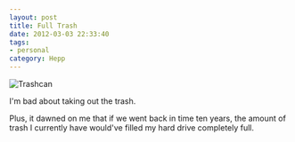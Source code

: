 ```yaml
---
layout: post
title: Full Trash
date: 2012-03-03 22:33:40
tags:
- personal
category: Hepp
---
```

![Trashcan](http://www.jasonheppler.org/images/trash.png "Trashcan")

I'm bad about taking out the trash. 

Plus, it dawned on me that if we went back in time ten years, the amount of trash I currently have would've filled my hard drive completely full.
